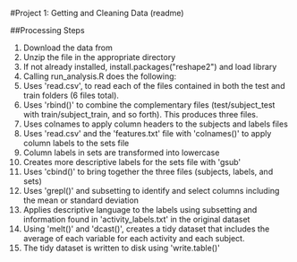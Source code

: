 #Project 1: Getting and Cleaning Data (readme)

##Processing Steps

1. Download the data from
2. Unzip the file in the appropriate directory
3. If not already installed, install.packages("reshape2") and load library
4. Calling run_analysis.R does the following:
 1. Uses 'read.csv', to read each of the files contained in both the test and train folders (6 files total). 
 2. Uses 'rbind()' to combine the complementary files (test/subject_test with train/subject_train, and so forth). This produces three files. 
 3. Uses colnames to apply column headers to the subjects and labels files
 4. Uses 'read.csv' and the 'features.txt' file with 'colnames()' to apply column labels to the sets file
 5. Column labels in sets are transformed into lowercase
 6. Creates more descriptive labels for the sets file with 'gsub'
 7. Uses 'cbind()' to bring together the three files (subjects, labels, and sets)
 8. Uses 'grepl()' and subsetting to identify and select columns including the mean or standard deviation
 9. Applies descriptive language to the labels using subsetting and information found in 'activity_labels.txt' in the original dataset
 10. Using 'melt()' and 'dcast()', creates a tidy dataset that includes the average of each variable for each activity and each subject.
 11. The tidy dataset is written to disk using 'write.table()'
 
